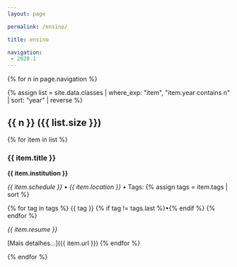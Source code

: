```yaml
---
layout: page

permalink: /ensino/

title: ensino

navigation:
 - 2020.1
---
```


{% for n in page.navigation %}

{% assign list = site.data.classes 
  | where_exp: "item", "item.year contains n"
  | sort: "year" | reverse %}

<h2 id="{{ n }}">{{ n }} ({{ list.size }})</h2>

{% for item in list %}
<h3>{{ item.title }}</h3> 

<p><strong>{{ item.institution }}</strong></p>

<p>
  <i class="far fa-calendar-alt"></i> <em>{{ item.schedule }}</em> • <i class="fas fa-map-marker-alt"></i> <em>{{ item.location }}</em> • <i class="fas fa-tags"></i> Tags:
  {% assign tags = item.tags | sort %}

  {% for tag in tags %}
    <a>{{ tag }}</a> {% if tag != tags.last %}•{% endif %}
  {% endfor %}
</p>

<p><i class="fas fa-quote-left"></i> <em>{{ item.resume }}</em></p>

<i class="fas fa-link"></i>  [Mais detalhes…]({{ item.url }})
{% endfor %}

{% endfor %}
